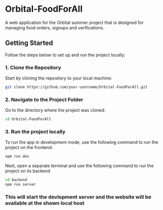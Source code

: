 # Orbital-FoodForAll
A web application for the Orbital summer project that is designed for managing food orders, signups and verifications. 

## Getting Started

Follow the steps below to set up and run the project locally:

### 1. Clone the Repository

Start by cloning the repository to your local machine:

```bash
git clone https://github.com/your-username/Orbital-FoodForAll.git
```

### 2. Navigate to the Project Folder
Go to the directory where the project was cloned: 

```bash
cd Orbital-FoodForAll
```

### 3. Run the project locally
To run the app in development mode, use the following command to run the project on the frontend: 

```bash
npm run dev
```

Next, open a separate terminal and use the following command to run the project on its backend
```bash
cd backend
npm run server
```
### This will start the devlopment server and the website will be available at the shown local host


